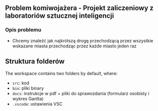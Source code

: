 ## Problem komiwojażera - Projekt zaliczeniowy z laboratoriów sztucznej inteligencji
### Opis problemu
- Chcemy znaleźć jak najkrótszą drogę przechodzącą przez wszystkie wskazane miasta przechodząc przez każde miasto jeden raz

## Struktura folderów

The workspace contains two folders by default, where:

- `src`: kod
- `bin`: pliki binary
- `docs`: instrukcje w pdf + pliki do sprawozdania (formularz osobisty i wykres Gantta)
- `.vscode`: ustawienia VSC


